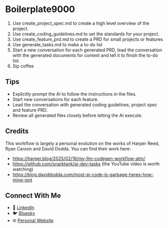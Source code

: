 # Boilerplate9000

1. Use create_project_spec.md to create a high level overview of the project.
2. Use create_coding_guidelines.md to set the standards for your project.
3. Use create_feature_prd.md to create a PRD for small projects or features
4. Use generate_tasks.md to make a to-do list
5. Start a new conversation for each generated PRD, lead the conversation with the generated documents for context and tell it to finish the to-do list.
6. Sip coffee

## Tips

- Explicitly prompt the AI to follow the instructions in the files.
- Start new conversations for each feature.
- Lead the conversation with generated coding guidelines, project spec and feature PRD.
- Review all generated files closely before letting the AI execute.

## Credits

This workflow is largely a personal evolution on the works of Harper Reed, Ryan Carson and David Dodda. You can find their work here:
- https://harper.blog/2025/02/16/my-llm-codegen-workflow-atm/ 
- https://github.com/snarktank/ai-dev-tasks (the YouTube video is worth watching)
- https://blog.daviddodda.com/most-ai-code-is-garbage-heres-how-mine-isnt

## Connect With Me

- 💼 [LinkedIn](https://www.linkedin.com/in/michielberk/)
- 🐦 [Bluesky](https://bsky.app/profile/michielberk.com)
- 🌐 [Personal Website](https://michielberk.com/)